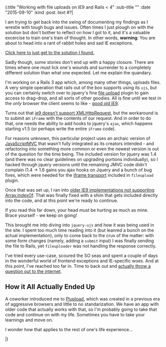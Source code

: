 (:title "Working with file uploads on IE9 and Rails < 4"
  :sub-title ""
  :date "2015-09-10"
  :kind :post
  :text #?|

I am trying to get back into the swing of documenting my findings as I wrestle with tough bugs and issues. Often times I just plough on with the solution but don't bother to reflect on how I got to it, and it's a valuable excercise to train one's train of thought. In other words, **warning**: You are about to head into a rant of rabbit holes and sad IE exceptions.

[Click here to just get to the solution I found.](#solution)

Sadly though, some stories don't end up with a happy closure. There are times where one must lick one's wounds and surrender to a completely different solution than what one expected. Let me explain the quandary.

I'm working on a Rails 3 app which, among many other things, uploads files. A very simple operation that rails out of the box supports using its `ujs`, but you can certainly switch over to jquery's fine [file upload](https://github.com/blueimp/jQuery-File-Upload) plugin to gain access to drag-drop, and all sorts of other goodies. All is fine until we test in the *only* browser the client seems to like - [good old IE9](http://youtu.be/vTTzwJsHpU8).

Turns out that [ie9 doesn't support XMLHttpRequest](http://stackoverflow.com/a/13497736/2785476), but the workaround is to submit an `iFrame` with the contents of our request. And in order to do that, one needs the ability to add hooks to jquery's `ajax`, which happens starting v1.5 (or perhaps write the entire `iFrame` code).

For reasons unknown, this particular project uses an archaic version of [JavaScriptMVC](http://www.javascriptmvc.com/) that wasn't fully integrated as its creators intended - and refactoring into something more common or even the newest version is out of the question for the time being. The included version for jquery was 1.4 (and there was no clear guidelines on upgrading portions individually), so I hacked through jquery versions until the remaining JMVC code didn't complain (1.4 -> 1.6 gains you ajax hooks on Jquery and a bunch of bug fixes, which were needed for the [iframe transport](https://cmlenz.github.io/jquery-iframe-transport/)  included in `fileupload` plugin.

Once that was set up, I ran into [older IE9 implementations not supporting Array.indexOf](https://stackoverflow.com/questions/1744310/how-to-fix-array-indexof-in-javascript-for-internet-explorer-browsers). That was finally fixed with a shim that gets included directly into the code, and at this point we're ready to continue.

If you read this far down, your head must be hurting as much as mine. Brace yourself - we keep on going!

This brought me into diving into `jquery-ujs` and how it was being used in the site. I spent too much time reading into it (but leanred a bunch on the actual implementation), only to come back to the crux of the matter: with some form changes (namely, adding a `submit` input) I was finally sending the file to Rails, yet `fileuploader` was not handling the response correctly.

I've tried every use-case, scoured the SO seas and spent a couple of days in the wonderful world of frontend exceptions and IE-specific woes. And at this point, I've reached too far in. Time to back out and [actually throw a question out to the internet](https://stackoverflow.com/questions/32511830/rails-3-ie9-jquery-fileupload-no-callbacks-are-triggered).

## How it All Actually Ended Up
<a name="solution"></a>

A coworker introduced me to [Plupload](http://www.plupload.com/), which was created in a previous era of aggressive browsers and little to no standarization. We have an app with older code that actually works with that, so I'm probably going to take that code and continue on with my life. Sometimes you have to take your learnings and move on.

I wonder how that applies to the rest of one's life experience...

|)

